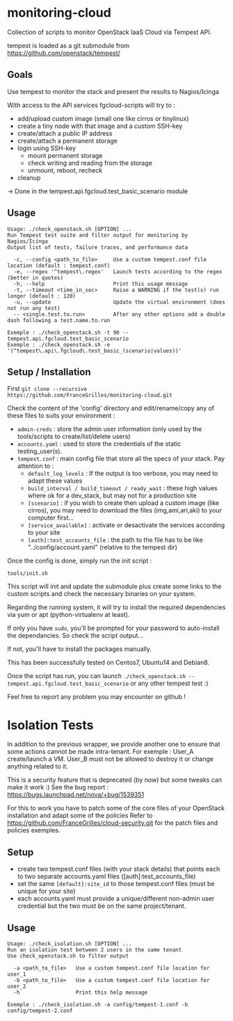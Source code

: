 # monitoring-cloud
Collection of scripts to monitor OpenStack IaaS Cloud via Tempest API.

tempest is loaded as a git submodule from https://github.com/openstack/tempest/

## Goals
Use tempest to monitor the stack and present the results to Nagios/Icinga

With access to the API services fgcloud-scripts will try to :

* add/upload custom image (small one like cirros or tinylinux)
* create a tiny node with that image and a custom SSH-key
* create/attach a public IP address
* create/attach a permanent storage
* login using SSH-key
  * mount permanent storage
  * check writing and reading from the storage
  * unmount, reboot, recheck
* cleanup

-> Done in the tempest.api.fgcloud.test_basic_scenario module

## Usage
```
Usage: ./check_openstack.sh [OPTION] ...
Run Tempest test suite and filter output for monitoring by Nagios/Icinga
Output list of tests, failure traces, and performance data

  -c, --config <path_to_file>     Use a custom tempest.conf file location (default : tempest.conf)
  -e, --regex '^tempest\.regex'   Launch tests according to the regex (better in quotes)
  -h, --help                      Print this usage message
  -t, --timeout <time_in_sec>     Raise a WARNING if the test(s) run longer (default : 120)
  -u, --update                    Update the virtual environment (does not run any test)
  -- <single.test.to.run>         After any other options add a double dash following a test.name.to.run

Exemple : ./check_openstack.sh -t 90 -- tempest.api.fgcloud.test_basic_scenario
Exemple : ./check_openstack.sh -e '(^tempest\.api\.fgcloud\.test_basic_(scenario|values))'
```
## Setup / Installation

First `git clone --recursive https://github.com/FranceGrilles/monitoring-cloud.git`

Check the content of the 'config' directory and edit/rename/copy any of these files to suits your environment :
* `admin-creds` : store the admin user information (only used by the tools/scripts to create/list/delete users)
* `accounts.yaml` : used to store the credentials of the static testing_user(s).
* `tempest.conf` : main config file that store all the specs of your stack. Pay attention to :
  * `default_log_levels` : If the output is too verbose, you may need to adapt these values
  * `build_interval / build_timeout / ready_wait` : these high values where ok for a dev_stack, but may not for a production site
  * `[scenario]` : if you wish to create then upload a custom image (like cirros), you may need to download the files (img,ami,ari,aki) to your computer first...
  * `[service_available]` : activate or desactivate the services according to your site
  * `[auth]:test_accounts_file` : the path to the file has to be like "../config/account.yaml" (relative to the tempest dir)

Once the config is done, simply run the init script :
```
tools/init.sh
```
This script will init and update the submodule plus create some links to the custom scripts and check the necessary binaries on your system.

Regarding the running system, it will try to install the required dependencies via yum or apt (python-virtualenv at least).

If only you have `sudo`, you'll be prompted for your password to auto-install the dependancies. So check the script output...

If not, you'll have to install the packages manually.

This has been successfully tested on Centos7, Ubuntu14 and Debian8.

Once the script has run, you can launch `./check_openstack.sh -- tempest.api.fgcloud.test_basic_scenario` or any other tempest test :)

Feel free to report any problem you may encounter on github !

# Isolation Tests

In addition to the previous wrapper, we provide another one to ensure that some actions cannot be made intra-tenant.
For exemple : User_A create/launch a VM. User_B must not be allowed to destroy it or change anything related to it.

This is a security feature that is deprecated (by now) but some tweaks can make it work :)
See the bug report : https://bugs.launchpad.net/nova/+bug/1539351

For this to work you have to patch some of the core files of your OpenStack installation and adapt some of the policies
Refer to https://github.com/FranceGrilles/cloud-security.git for the patch files and policies exemples.

## Setup

 * create two tempest.conf files (with your stack details) that points each to two separate accounts.yaml files ([auth]:test_accounts_file)
 * set the same `[default]:site_id` to those tempest.conf files (must be unique for your site)
 * each accounts.yaml must provide a unique/different non-admin user credential but the two must be on the same project/tenant.

## Usage

```
Usage: ./check_isolation.sh [OPTION] ...
Run an isolation test between 2 users in the same tenant
Use check_openstack.sh to filter output

  -a <path_to_file>   Use a custom tempest.conf file location for user_1
  -b <path_to_file>   Use a custom tempest.conf file location for user_2
  -h                  Print this help message

Exemple : ./check_isolation.sh -a config/tempest-1.conf -b config/tempest-2.conf
```
